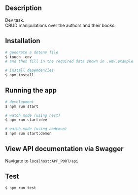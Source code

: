 ## Description

Dev task.<br>
CRUD manipulations over the authors and their books.

## Installation

```bash
# generate a dotenv file
$ touch .env
# and then fill in the required data shown in .env.example 

# install dependencies
$ npm install
```

## Running the app

```bash
# development
$ npm run start

# watch mode (using nest)
$ npm run start:dev

# watch mode (using nodemon)
$ npm run start:demon
```

## View API documentation via Swagger

Navigate to ```localhost:APP_PORT/api```

## Test

```bash
$ npm run test
```
